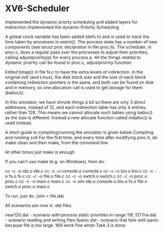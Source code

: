 # XV6-Scheduler
Implemented the dynamic priorty scheduling and added layers for indirection
Implemented the dynamic Priority Scheduling

A global clock variable has been added (defs.h) and is used to track the time taken by processes in swtch().
The process state has a number of new components (see struct proc declaration in file proc.h).
The scheduler, in proc.c, does a regular pass over the processes to adjust their priorities, calling adjustpriority(p) for every process p.
All the things related to dynamic priority can be found in proc.c, adjustpriority function.


Edited bmap() in file fs.c to have the extra levels of indirection. In the original xv6 (and Linux), the disk block size and the size of each block containing indirection pointers is the same, and both can be found on disk and in memory, so one allocation call is used to get storage for them (balloc()).

In this simulator, we have shrunk things a bit so there are only 3 direct addresses, instead of 12, and each indirection table has only 4 entries, rather than 128. This means we cannot allocate such tables using balloc() as the size is different. Instead a new allocate function called indalloc() is used instead.


A short guide to compiling/running the simulator is given below
Compiling and running xv6
For the first time, and every time after modifying proc.h, do make clean and then make, from the command line.

At other times just make is enough

If you can't use make (e.g. on Windows), then do:

cc -c -o ide.o ide.c
cc -c -o console.o console.c
cc -c -o bio.o bio.c
cc -c -o fs.o fs.c
cc -c -o file.o file.c
cc -c -o swtch.o swtch.c
cc -c -o proc.o proc.c
cc -c -o main.o main.c
cc -o sim ide.o console.o bio.o fs.o file.o swtch.o proc.o main.o 

To run, just do  ./sim < file.dat

All scenarios are now in .dat files

near120.dat - scenario with process static priorities in range 118..121
frw.dat - scenario reading and writing files
fpanic.dat - scenario that fails with panic because file is too large. Will work fine when Task 3 is done.
